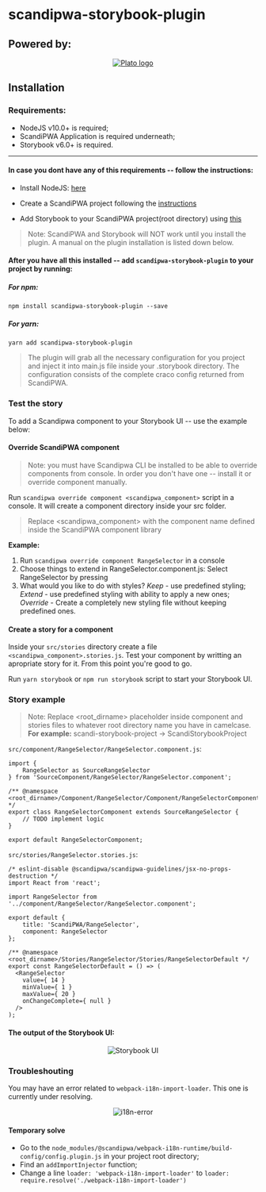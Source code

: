 # scandipwa-storybook-plugin

## Powered by:
<p align="center">
  <a href="https://www.platosolutions.io/"><img src="https://i.ibb.co/w4v9g9d/Plato-Logo.png" alt="Plato logo"></a>
</p>

## Installation

### Requirements:
- NodeJS v10.0+ is required;
- ScandiPWA Application is required underneath;
- Storybook v6.0+ is required.

---

#### In case you dont have any of this requirements -- follow the instructions:
- Install NodeJS: [here](https://nodejs.org/en/download/)

- Create a ScandiPWA project following the [instructions](https://docs.scandipwa.com/quick-start-guide)

- Add Storybook to your ScandiPWA project(root directory) using [this](https://storybook.js.org/docs/react/get-started/install)

> Note: ScandiPWA and Storybook will NOT work until you install the plugin. A manual on the plugin installation is listed down below.

#### After you have all this installed -- add `scandipwa-storybook-plugin` to your project by running:

##### For npm:
`npm install scandipwa-storybook-plugin --save`

##### For yarn:
`yarn add scandipwa-storybook-plugin`

> The plugin will grab all the necessary configuration for you project and inject it into main.js file inside your .storybook directory. The configuration consists of the complete craco config returned from ScandiPWA.

### Test the story

To add a Scandipwa component to your Storybook UI -- use the example below:

#### Override ScandiPWA component

> Note: you must have Scandipwa CLI be installed to be able to override components from console. In order you don't have one -- install it or override component manually.

Run `scandipwa override component <scandipwa_component>` script in a console. It will create a component directory inside your src folder.

> Replace <scandipwa_component> with the component name defined inside the ScandiPWA component library

**Example:**

1. Run `scandipwa override component RangeSelector` in a console
2. Choose things to extend in RangeSelector.component.js: Select RangeSelector by pressing <space>
3. What would you like to do with styles?
*Keep* - use predefined styling;
*Extend* - use predefined styling with ability to apply a new ones;
*Override* - Create a completely new styling file without keeping predefined ones.

#### Create a story for a component

Inside your `src/stories` directory create a file `<scandipwa_component>.stories.js`. Test your component by writting an apropriate story for it. From this point you're good to go.

Run `yarn storybook` or `npm run storybook` script to start your Storybook UI.

### Story example

> Note: Replace <root_dirname> placeholder inside component and stories files to whatever root directory name you have in camelcase. **For example:** scandi-storybook-project -> ScandiStorybookProject

`src/component/RangeSelector/RangeSelector.component.js`:

```
import {
    RangeSelector as SourceRangeSelector
} from 'SourceComponent/RangeSelector/RangeSelector.component';

/** @namespace <root_dirname>/Component/RangeSelector/Component/RangeSelectorComponent */
export class RangeSelectorComponent extends SourceRangeSelector {
    // TODO implement logic
}

export default RangeSelectorComponent;

```

`src/stories/RangeSelector.stories.js`:

```
/* eslint-disable @scandipwa/scandipwa-guidelines/jsx-no-props-destruction */
import React from 'react';

import RangeSelector from '../component/RangeSelector/RangeSelector.component';

export default {
    title: 'ScandiPWA/RangeSelector',
    component: RangeSelector
};

/** @namespace <root_dirname>/Stories/RangeSelector/Stories/RangeSelectorDefault */
export const RangeSelectorDefault = () => (
  <RangeSelector
    value={ 14 }
    minValue={ 1 }
    maxValue={ 20 }
    onChangeComplete={ null }
  />
);

```

#### The output of the Storybook UI:

<p align="center">
  <img src="https://i.ibb.co/9bBtz0Y/Screen-Shot-2021-07-04-at-14-14-59.png" alt="Storybook UI">
</p>

### Troubleshouting

You may have an error related to `webpack-i18n-import-loader`. This one is currently under resolving.

<p align="center">
  <img src="https://i.ibb.co/YD3Yxsy/webpack-i18n-import-loader.png" alt="i18n-error">
</p>

#### Temporary solve

- Go to the `node_modules/@scandipwa/webpack-i18n-runtime/build-config/config.plugin.js` in your project root directory;
- Find an `addImportInjector` function;
- Change a line `loader: 'webpack-i18n-import-loader'` to `loader: require.resolve('./webpack-i18n-import-loader')`

